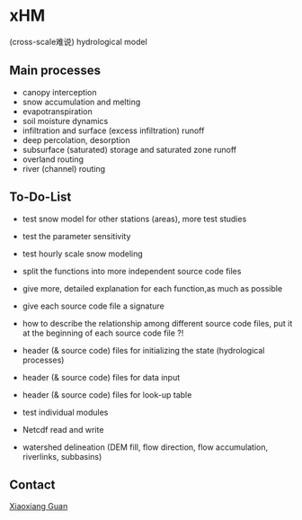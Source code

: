 # xHM
(cross-scale难说) hydrological model

## Main processes
- canopy interception
- snow accumulation and melting
- evapotranspiration
- soil moisture dynamics
- infiltration and surface (excess infiltration) runoff
- deep percolation, desorption
- subsurface (saturated) storage and saturated zone runoff 
- overland routing
- river (channel) routing

## To-Do-List
- test snow model for other stations (areas), more test studies
- test the parameter sensitivity
- test hourly scale snow modeling 

- split the functions into more independent source code files
- give more, detailed explanation for each function,as much as possible 
- give each source code file a signature
- how to describe the relationship among different source code files, put it at the beginning of each source code file ?!
- header (& source code) files for initializing the state (hydrological processes)
- header (& source code) files for data input 
- header (& source code) files for look-up table 
- test individual modules
- Netcdf read and write
- watershed delineation (DEM fill, flow direction, flow accumulation, riverlinks, subbasins)


## Contact
[Xiaoxiang Guan](https://www.gfz-potsdam.de/staff/guan.xiaoxiang/sec44)

